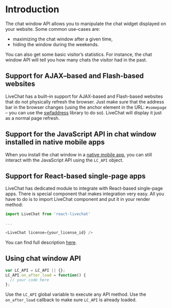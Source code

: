# Introduction

The chat window API allows you to manipulate the chat widget displayed on your website. Some common use–cases are:

*   maximizing the chat window after a given time,
*   hiding the window during the weekends.

You can also get some basic visitor’s statistics. For instance, the chat window API will tell you how many chats the visitor had in the past.

## Support for AJAX–based and Flash-based websites

LiveChat has a built–in support for AJAX-based and Flash-based websites that do not physically refresh the browser. Just make sure that the address bar in the browser changes (using the anchor element in the URL: `#somepage` – you can use the [swfaddress](http://www.asual.com/swfaddress/) library to do so). LiveChat will display it just as a normal page refresh.

## Support for the JavaScript API in chat window installed in native mobile apps

When you install the chat window in a [native mobile app](https://developers.livechatinc.com/mobile/), you can still interact with the JavaScript API using the `LC_API` object.

## Support for React-based single-page apps

LiveChat has dedicated module to integrate with React-based single-page apps.
There is special component that makes integration very easy. 
All you have to do is to import LiveChat component and put it in your render method:
```javascript
import LiveChat from 'react-livechat'

...

<LiveChat license={your_license_id} />
```
You can find full description [here](https://github.com/livechat/react-livechat).


## Using chat window API

```js
var LC_API = LC_API || {};
LC_API.on_after_load = function() {
  // your code here
};
```

Use the `LC_API` global variable to execute any API method. Use the `on_after_load` callback to make sure `LC_API` is already loaded.
